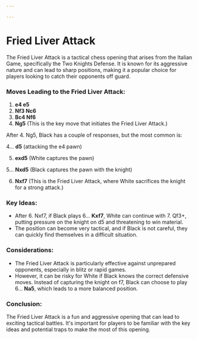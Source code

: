 ```yaml
---

---
```

# Fried Liver Attack

The Fried Liver Attack is a tactical chess opening that arises from the Italian Game, specifically the Two Knights Defense. It is known for its aggressive nature and can lead to sharp positions, making it a popular choice for players looking to catch their opponents off guard.

### Moves Leading to the Fried Liver Attack:

1. **e4 e5**
2. **Nf3 Nc6**
3. **Bc4 Nf6**
4. **Ng5** (This is the key move that initiates the Fried Liver Attack.)

After 4. Ng5, Black has a couple of responses, but the most common is:

4... **d5** (attacking the e4 pawn)

5. **exd5** (White captures the pawn)

5... **Nxd5** (Black captures the pawn with the knight)

6. **Nxf7** (This is the Fried Liver Attack, where White sacrifices the knight for a strong attack.)

### Key Ideas:

- After 6. Nxf7, if Black plays 6... **Kxf7**, White can continue with 7. Qf3+, putting pressure on the knight on d5 and threatening to win material.
- The position can become very tactical, and if Black is not careful, they can quickly find themselves in a difficult situation.

### Considerations:

- The Fried Liver Attack is particularly effective against unprepared opponents, especially in blitz or rapid games.
- However, it can be risky for White if Black knows the correct defensive moves. Instead of capturing the knight on f7, Black can choose to play 6... **Na5**, which leads to a more balanced position.

### Conclusion:

The Fried Liver Attack is a fun and aggressive opening that can lead to exciting tactical battles. It's important for players to be familiar with the key ideas and potential traps to make the most of this opening.